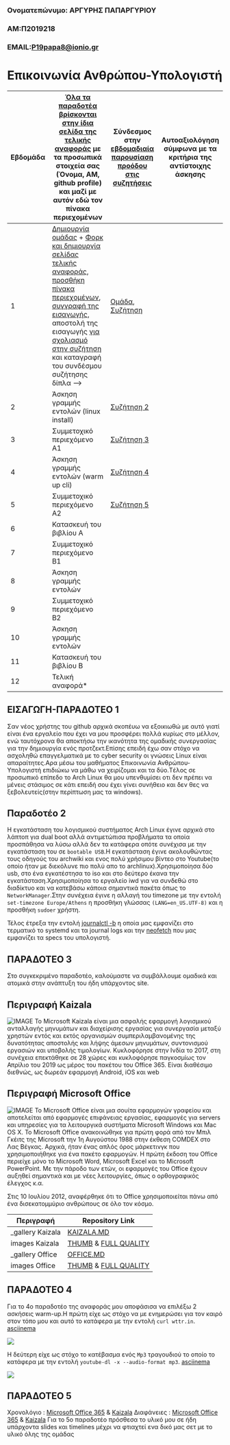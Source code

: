 ### Ονοματεπώνυμο: ΑΡΓΥΡΗΣ ΠΑΠΑΡΓΥΡΙΟΥ
### ΑΜ:Π2019218 
### EMAIL:P19papa8@ionio.gr

# Επικοινωνία Ανθρώπου-Υπολογιστή
| Εβδομάδα | [Όλα τα παραδοτέα βρίσκονται στην ίδια σελίδα της τελικής αναφοράς](https://courses-ionio.github.io/help/deliverables/) με τα προσωπικά στοιχεία σας (Όνομα, ΑΜ, github profile) και μαζί με αυτόν εδώ τον πίνακα περιεχομένων | Σύνδεσμος στην [εβδομαδιαία παρουσίαση προόδου στις συζητήσεις](https://github.com/courses-ionio/help/discussions/categories/show-and-tell) | Αυτοαξιολόγηση σύμφωνα με τα κριτήρια της αντίστοιχης άσκησης |
| --- | --- | --- | --- |
| 1 |  [Δημιουργία ομάδας](https://github.com/courses-ionio/hci/discussions/1794) + [Φορκ και δημιουργία σελίδας τελικής αναφοράς](https://courses-ionio.github.io/help/guide/), [προσθήκη πίνακα περιεχομένων](https://raw.githubusercontent.com/courses-ionio/hci/master/README.md), [συγγραφή της εισαγωγής](https://courses-ionio.github.io/help/intro/), αποστολή της εισαγωγής [για σχολιασμό στην συζήτηση](https://github.com/courses-ionio/help/discussions/categories/show-and-tell) και καταγραφή του συνδέσμου συζήτησης δίπλα --> |[Oμάδα](https://github.com/Millennials-2), [Συζήτηση](https://github.com/courses-ionio/help/discussions/867) | |
| 2 | Άσκηση γραμμής εντολών (linux install) |[Συζήτηση 2](https://github.com/courses-ionio/help/discussions/1102) | |
| 3 | Συμμετοχικό περιεχόμενο A1 | [Συζήτηση 3](https://github.com/courses-ionio/help/discussions/1411) | |
| 4 | Άσκηση γραμμής εντολών (warm up cli) |[Συζήτηση 4](https://github.com/courses-ionio/help/discussions/1411) | |
| 5 | Συμμετοχικό περιεχόμενο A2 | [Συζήτηση 5](https://github.com/courses-ionio/help/discussions/1502) | |
| 6 | Κατασκευή του βιβλίου Α | | |
| 7 | Συμμετοχικό περιεχόμενο B1 | | |
| 8 | Άσκηση γραμμής εντολών | | |
| 9 | Συμμετοχικό περιεχόμενο B2 | | |
| 10 | Άσκηση γραμμής εντολών | | |
| 11 | Κατασκευή του βιβλίου Β | | |
| 12 | Τελική αναφορά* | | |


## ΕΙΣΑΓΩΓΗ-ΠΑΡΑΔΟΤΕΟ 1
Σαν νέος χρήστης του github αρχικά σκοπέυω να εξοικιωθώ με αυτό γιατί είναι ένα εργαλείο που έχει να μου προσφέρει πολλά κυρίως στο μέλλον, ενώ ταυτόχρονα θα αποκτήσω την ικανότητα της ομαδικής συνεργασίας για την δημιουργία ενός προτζεκτ.Επίσης επειδή έχω σαν στόχο να ασχοληθώ επαγγελματικά με το cyber security οι γνώσεις Linux είναι απαραίτητες.Αρα μέσω του μαθήματος Επικοινωνία Ανθρώπου-Υπολογιστή επιδιώκω να μάθω να χειρίζομαι και τα δύο.Tέλος σε προσωπικό επίπεδο το Arch Linux θα μου υπενθυμίσει οτι δεν πρέπει να μένεις στάσιμος σε κάτι επειδή σου έχει γίνει συνήθειο και δεν θες να ξεβολευτείς(στην περίπτωση μας τα windows). 
## Παραδοτέο 2 

Η εγκατάσταση του λογισμικού συστήματος Arch Linux έγινε αρχικά στο λάπτοπ για dual boot αλλά αντιμετώπισα προβλήματα τα οποία προσπάθησα να λύσω αλλά δεν τα κατάφερα οπότε συνέχισα με την εγκατάσταση του σε `bootable USB`.H εγκατάσταση έγινε ακολουθώντας τους οδηγούς του archwiki και ενος πολύ χρήσιμου βίντεο στο Youtube(το οποίο ήταν με διεκόλυνε πιο πολύ απο το archlinux).Χρησιμοποίησα δύο usb, στο ένα εγκατέστησα το iso και στο δεύτερο έκανα την εγκατάσταση.Χρησιμοποίησα το εργαλείο iwd για να συνδεθώ στο διαδίκτυο και να κατεβάσω κάποια σημαντικά πακέτα όπως το `NetworkManager`.Στην συνέχεια έγινε η αλλαγή του timezone με την εντολή `set-timezone Europe/Athens` η προσθήκη γλώσσας `(LANG=en_US.UTF-8)` και η προσθήκη `sudoer` χρήστη.

Τέλος έτρεξα την εντολή [journalctl -b](https://asciinema.org/a/LN10g1Hflka3lkJbtztpJV4sT) η οποία μας εμφανίζει στο τερματικό το systemd και τα journal logs και την [neofetch](https://asciinema.org/a/Q1TA6sGCwiWhXRK1nkyLhE0Fb) που μας εμφανίζει τα specs του υπολογιστή.
 
 ## ΠΑΡΑΔΟΤΕΟ 3
 Στο συγκεκριμένο παραδοτέο, καλούμαστε να συμβάλλουμε ομαδικά και ατομικά στην ανάπτυξη του ήδη υπάρχοντος site.
 ## Περιγραφή Kaizala
 
 ![IMAGE](https://github.com/P2019218/images/blob/master/Microsoft-Kaizala-thumb.png)
 Το Microsoft Kaizala είναι μια ασφαλής εφαρμογή λογισμικού ανταλλαγής μηνυμάτων και διαχείρισης εργασίας για συνεργασία μεταξύ χρηστών εντός και εκτός οργανισμών συμπεριλαμβανομένης της δυνατότητας αποστολής και λήψης άμεσων μηνυμάτων, συντονισμού εργασιών και υποβολής τιμολογίων. Κυκλοφόρησε στην Ινδία το 2017, στη συνέχεια επεκτάθηκε σε 28 χώρες και κυκλοφόρησε παγκοσμίως τον Απρίλιο του 2019 ως μέρος του πακέτου του Office 365. Είναι διαθέσιμο διεθνώς, ως δωρεάν εφαρμογή Android, iOS και web
 ## Περιγραφή Microsoft Office 
 
 ![IMAGE](https://github.com/P2019218/images/blob/master/office365-thumb.png) 
Το Microsoft Office είναι μια σουίτα εφαρμογών γραφείου και αποτελείται από εφαρμογές επιφάνειας εργασίας, εφαρμογές για servers και υπηρεσίες για τα λειτουργικά συστήματα Microsoft Windows και Mac OS X. Το Microsoft Office ανακοινώθηκε για πρώτη φορά από τον Μπιλ Γκέιτς της Microsoft την 1η Αυγούστου 1988 στην έκθεση COMDEX στο Λας Βέγκας. Αρχικά, ήταν ένας απλός όρος μάρκετινγκ που χρησιμοποιήθηκε για ένα πακέτο εφαρμογών. Η πρώτη έκδοση του Office περιείχε μόνο το Microsoft Word, Microsoft Excel και το Microsoft PowerPoint. Με την πάροδο των ετών, οι εφαρμογές του Office έχουν αυξηθεί σημαντικά και με νέες λειτουργίες, όπως ο ορθογραφικός έλεγχος κ.α.

Στις 10 Ιουλίου 2012, αναφέρθηκε ότι το Office χρησιμοποιείται πάνω από ένα δισεκατομμύριο ανθρώπους σε όλο τον κόσμο.

 
 
 
 
| Περιγραφή | Repository Link |
 | --- | --- |
 |_gallery Kaizala|[KAIZALA.MD](https://github.com/P2019218/_gallery/blob/6d0f86d95b33e8df84ffab3c695e202c8e1f13ad/Microsoft-Kaizala.md)| 
 |images Kaizala|[THUMB](https://github.com/P2019218/images/blob/master/Microsoft-Kaizala-thumb.png) & [FULL QUALITY](https://github.com/P2019218/images/blob/master/Microsoft-Kaizala.png)|
 |_gallery Office|[OFFICE.MD](https://github.com/P2019218/_gallery/blob/6d0f86d95b33e8df84ffab3c695e202c8e1f13ad/office365.md)|
 |images Office|[THUMB](https://github.com/P2019218/images/blob/master/office365-thumb.png) & [FULL QUALITY](https://github.com/P2019218/images/blob/master/office365.png)|
 
 
 
 
 ## ΠΑΡΑΔΟΤΕΟ 4
 
 Για το 4ο παραδοτέο της αναφοράς μου αποφάσισα να επιλέξω 2 ασκήσεις warm-up.Η πρώτη είχε ως στόχο να με ενημερώσει για τον καιρό στον τόπο μου και αυτό το κατάφερα με την εντολή `curl wttr.in`. [asciinema](https://asciinema.org/a/WRYzcYuKqnrdQf9FBFiaYnFJx)
 
 <a href="https://asciinema.org/a/WRYzcYuKqnrdQf9FBFiaYnFJx" target="_blank"><img src="https://asciinema.org/a/WRYzcYuKqnrdQf9FBFiaYnFJx.svg" /></a>
 
 
 
 H δεύτερη είχε ως στόχο το κατέβασμα ενός `Mp3` τραγουδιού το οποίο το κατάφερα με την εντολή `youtube-dl -x --audio-format mp3`. [asciinema](https://asciinema.org/a/MGIAhHjT47V34YxdXjtxR2hi3)
 
 <a href="https://asciinema.org/a/MGIAhHjT47V34YxdXjtxR2hi3" target="_blank"><img src="https://asciinema.org/a/MGIAhHjT47V34YxdXjtxR2hi3.svg" /></a>
 ## ΠΑΡΑΔΟΤΕΟ 5 
 
 Χρονολόγιο :  [Microsoft Office 365](https://2019218.netlify.app/timeline/microsoft/) & [Kaizala](https://2019218.netlify.app/timeline/microsoft/)
Διαφάνειες : [Microsoft Office 365](https://2019218.netlify.app/slides/tools/) & [Kaizala](https://2019218.netlify.app/slides/tools/)
Για το 5ο παραδοτέο πρόσθεσα το υλικό μου σε ήδη υπάρχοντα slides και timelines μέχρι να φτιαχτεί ενα δικό μας σετ με το υλικό όλης της ομάδας
 
